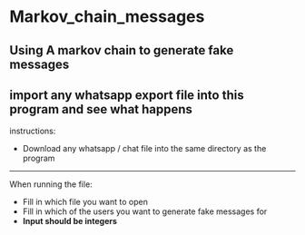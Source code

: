 Markov_chain_messages
=======
Using A markov chain to generate fake messages
-------
import any whatsapp export file into this program and see what happens
-------
instructions:
* Download any whatsapp / chat file into the same directory as the program
-------
When running the file:
* Fill in which file you want to open
* Fill in which of the users you want to generate fake messages for
* **Input should be __integers__**
